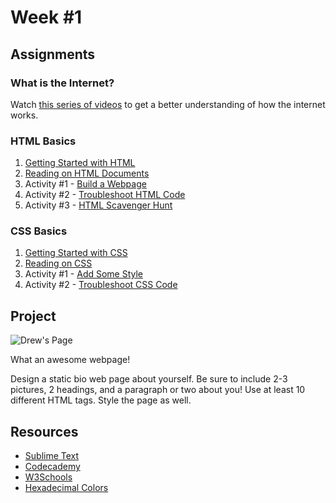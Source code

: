 Week #1
=======

Assignments
-----------

### What is the Internet?

Watch [this series of videos](https://www.youtube.com/playlist?list=PLzdnOPI1iJNfMRZm5DDxco3UdsFegvuB7) to get a better understanding of how the internet works.

### HTML Basics

1. [Getting Started with HTML]()
2. [Reading on HTML Documents](https://github.com/Drewbie345/okcoders-spring2016/blob/master/week1/htmlReading.md)
3. Activity #1 - [Build a Webpage]()
4. Activity #2 - [Troubleshoot HTML Code]()
5. Activity #3 - [HTML Scavenger Hunt]()

### CSS Basics

1. [Getting Started with CSS]()
2. [Reading on CSS]()
3. Activity #1 - [Add Some Style]()
4. Activity #2 - [Troubleshoot CSS Code]()

Project
-------

![Drew's Page]()

What an awesome webpage!

Design a static bio web page about yourself. Be sure to include 2-3 pictures, 2 headings, and a paragraph or two about you! Use at least 10 different HTML tags. Style the page as well. 

Resources
---------

* [Sublime Text](https://www.sublimetext.com/)
* [Codecademy](https://www.codecademy.com/)
* [W3Schools](http://www.w3schools.com/)
* [Hexadecimal Colors](http://www.color-hex.com/)